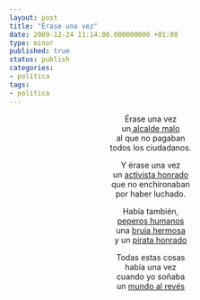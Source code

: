 ```yaml
---
layout: post
title: "Érase una vez"
date: 2009-12-24 11:14:00.000000000 +01:00
type: minor
published: true
status: publish
categories:
- política
tags:
- política
---
```

<div>
<div style="text-align: center;">Érase una vez</div>
<div style="text-align: center;">un<a href="http://www.lavanguardia.es/politica/noticias/20091224/53852417049/el-abogado-de-bartomeu-munoz-dice-que-la-familia-solo-ha-aportado-una-pequena-parte-de-la-fianza.html"> alcalde malo</a></div>
<div style="text-align: center;">al que no pagaban</div>
<div style="text-align: center;">todos los ciudadanos.</div>
<p></p>
<div style="text-align: center;">Y érase una vez</div>
<div style="text-align: center;">un <a href="http://www.elpais.com/articulo/sociedad/director/Greenpeace/Espana/pasara/fiestas/carcel/danesa/elpepisoc/20091224elpepisoc_14/Tes">activista honrado</a></div>
<div style="text-align: center;">que no enchironaban</div>
<div style="text-align: center;">por haber luchado.</div>
<p></p>
<div style="text-align: center;">Había también,</div>
<div style="text-align: center;"><a href="http://www.youtube.com/watch?v=JkG3zWCDuko">peperos humanos</a></div>
<div style="text-align: center;">una <a href="http://www.kaosenlared.net/noticia/pilar-rahola-denuncia-plataforma-aturem-guerra-incitacio-violencia-i-l">bruja hermosa</a></div>
<div style="text-align: center;">y un <a href="http://www.escolar.net/MT/archives/2009/11/ramoncin-con-perdon.html">pirata honrado</a></div>
<p></p>
<div style="text-align: center;">Todas estas cosas</div>
<div style="text-align: center;">había una vez</div>
<div style="text-align: center;">cuando yo soñaba</div>
<div style="text-align: center;">un <a href="http://www.educarueca.org/spip.php?article45">mundo al revés</a></div>
</div>
<div class="youtube-video" style="text-align: center;"><object classid="clsid:d27cdb6e-ae6d-11cf-96b8-444553540000" width="425" height="355" codebase="http://download.macromedia.com/pub/shockwave/cabs/flash/swflash.cab#version=6,0,40,0"><param name="wmode" value="transparent" /><param name="src" value="http://www.youtube.com/v/1gqwUG93gRg&amp;feature=youtube_gdata" /><embed type="application/x-shockwave-flash" width="425" height="355" src="http://www.youtube.com/v/1gqwUG93gRg&amp;feature=youtube_gdata" wmode="transparent"></embed></object></div>
<div class="zemanta-pixie"><img class="zemanta-pixie-img" src="{{ site.baseurl }}/assets/pixy.gif?x-id=37a360bf-3975-8e2d-80b7-8fe5bd7790da" alt="" /></div>

